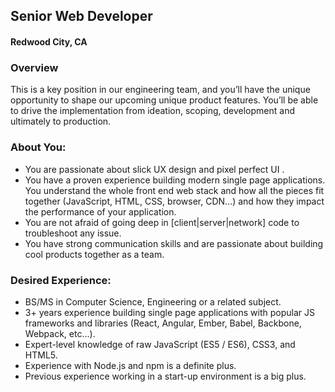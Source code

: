 ## Senior Web Developer
#### Redwood City, CA

### Overview
This is a key position in our engineering team, and you’ll have the unique opportunity to shape our upcoming unique product features. You’ll be able to drive the implementation from ideation, scoping, development and ultimately to production.

### About You:
+ You are passionate about slick UX design and pixel perfect UI .
+ You have a proven experience building modern single page applications.
You understand the whole front end web stack and how all the pieces fit together (JavaScript, HTML, CSS, browser, CDN...) and how they impact the performance of your application.
+ You are not afraid of going deep in [client|server|network] code to troubleshoot any issue.
+ You have strong communication skills and are passionate about building cool products together as a team.

### Desired Experience:
+ BS/MS in Computer Science, Engineering or a related subject.
+ 3+ years experience building single page applications with popular JS frameworks and libraries (React, Angular, Ember, Babel, Backbone, Webpack, etc…).
+ Expert-level knowledge of raw JavaScript (ES5 / ES6), CSS3, and HTML5.
+ Experience with Node.js and npm is a definite plus.
+ Previous experience working in a start-up environment is a big plus.
